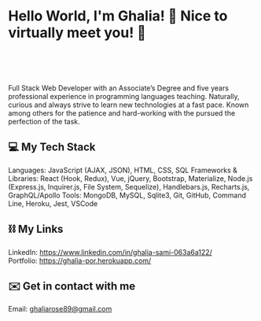 # Hello World, I'm Ghalia! 👋 Nice to virtually meet you! 🙂<br><br><br>
Full Stack Web Developer with an Associate’s Degree and five years professional experience in programming languages teaching. Naturally, curious and always strive to learn new technologies at a fast pace. Known among others for the patience and hard-working with the pursued the perfection of the task.


## 💻 My Tech Stack
Languages: JavaScript (AJAX, JSON), HTML, CSS, SQL Frameworks & Libraries: React (Hook, Redux), Vue, jQuery, Bootstrap, Materialize, Node.js (Express.js, Inquirer.js, File System, Sequelize), Handlebars.js, Recharts.js, GraphQL/Apollo Tools: MongoDB, MySQL, Sqlite3, Git, GitHub, Command Line, Heroku, Jest, VSCode

## ⛓ My Links<br>
LinkedIn: https://www.linkedin.com/in/ghalia-sami-063a6a122/<br>
Portfolio: https://ghalia-por.herokuapp.com/<br>

## ✉️ Get in contact with me<br>

Email: ghaliarose89@gmail.com

